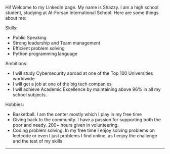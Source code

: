 Hi! Welcome to my LinkedIn page. My name is Shazzy. I am a high school student, studying at 
Al-Forsan International School. Here are some things about me:

Skills:
- Public Speaking
- Strong leadership and Team management 
- Efficient problem solving 
- Python programming language 

Ambitions:
- I will study Cybersecurity abroad at one of the Top 100 Universities worldwide 
- I will get a job at one of the big tech companies 
- I will achieve Academic Excellence by maintaining above 96% in all my school subjects.

Hobbies:
- Basketball. I am the center mostly which I play in my free time 
- Giving back to the community. I have a passion for supporting both the poor and needy. 200+ hours given in volunteering.
- Coding problem solving. In my free time I enjoy solving problems on leetcode or even I just problems I find online, as I enjoy the challenge and the test of my skills 
--------------------------------------------------
